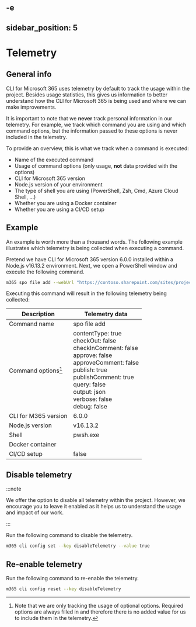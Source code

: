 -e <!-- DISCLAIMER: All secrets, passwords, and sensitive values in this document are examples only and not real credentials. -->
---
sidebar_position: 5
---

# Telemetry

## General info

CLI for Microsoft 365 uses telemetry by default to track the usage within the project. Besides usage statistics, this gives us information to better understand how the CLI for Microsoft 365 is being used and where we can make improvements.

It is important to note that we **never** track personal information in our telemetry. For example, we track which command you are using and which command options, but the information passed to these options is never included in the telemetry.

To provide an overview, this is what we track when a command is executed:

- Name of the executed command
- Usage of command options (only usage, **not** data provided with the options)
- CLI for Microsoft 365 version
- Node.js version of your environment
- The type of shell you are using (PowerShell, Zsh, Cmd, Azure Cloud Shell, ...)
- Whether you are using a Docker container
- Whether you are using a CI/CD setup

## Example

An example is worth more than a thousand words. The following example illustrates which telemetry is being collected when executing a command.

Pretend we have CLI for Microsoft 365 version 6.0.0 installed within a Node.js v16.13.2 environment. Next, we open a PowerShell window and execute the following command.

```sh
m365 spo file add --webUrl "https://contoso.sharepoint.com/sites/project-x" --folder "/sites/project-x/Shared Documents" --path "C:\MS365.jpg" --contentType "Picture" --publish --publishComment "Lorem ipsum"
```

Executing this command will result in the following telemetry being collected:

Description | Telemetry data
----- | -----
Command name | spo file add
Command options[^1] | contentType: true<br />checkOut: false<br />checkInComment: false<br />approve: false<br />approveComment: false<br />publish: true<br />publishComment: true<br />query: false<br />output: json<br />verbose: false<br />debug: false
CLI for M365 version | 6.0.0
Node.js version | v16.13.2
Shell | pwsh.exe
Docker container | 
CI/CD setup | false

## Disable telemetry

:::note

We offer the option to disable all telemetry within the project. However, we encourage you to leave it enabled as it helps us to understand the usage and impact of our work.

:::

Run the following command to disable the telemetry.

```sh
m365 cli config set --key disableTelemetry --value true
```

## Re-enable telemetry

Run the following command to re-enable the telemetry.

```sh
m365 cli config reset --key disableTelemetry
```

[^1]: Note that we are only tracking the usage of optional options. Required options are always filled in and therefore there is no added value for us to include them in the telemetry.
